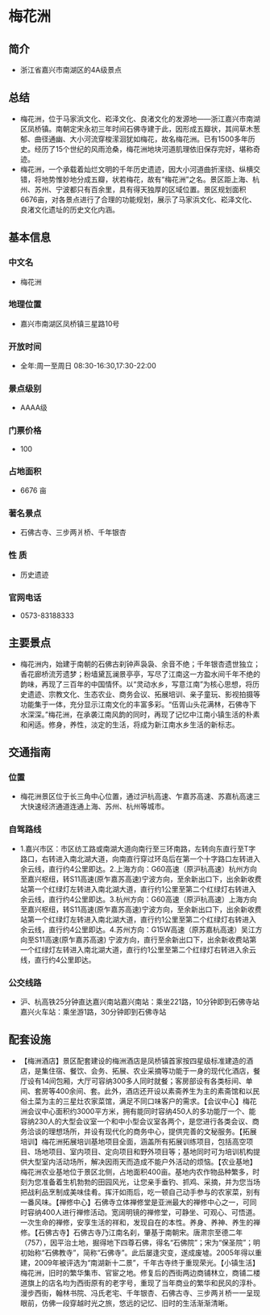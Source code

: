 # 梅花洲
## 简介
- 浙江省嘉兴市南湖区的4A级景点
## 总结
- 梅花洲，位于马家浜文化、崧泽文化、良渚文化的发源地——浙江嘉兴市南湖区凤桥镇。南朝定宋永初三年时间石佛寺建于此，因形成五瓣状，其间草木葱郁、曲径通幽、大小河流穿梭潆洄犹如梅花，故名梅花洲。已有1500多年历史。经历了15个世纪的风雨沧桑，梅花洲地块河道肌理依旧保存完好，堪称奇迹。 
- 梅花洲，一个承载着灿烂文明的千年历史遗迹，因大小河道曲折潆绕、纵横交错，将地势惟妙地分成五瓣，状若梅花，故有“梅花洲”之名。景区距上海、杭州、苏州、宁波都只有百余里，具有得天独厚的区域位置。景区规划面积6676亩，对各景点进行了合理的功能规划，展示了马家浜文化、崧泽文化、良渚文化遗址的历史文化内涵。
## 基本信息
### 中文名
- 梅花洲
### 地理位置
- 嘉兴市南湖区凤桥镇三星路10号
### 开放时间
- 全年:周一至周日 08:30-16:30,17:30-22:00
### 景点级别
- AAAA级
### 门票价格
- 100
### 占地面积
- 6676 亩
### 著名景点
- 石佛古寺、三步两爿桥、千年银杏
### 性    质
- 历史遗迹
### 官网电话
- 0573-83188333
## 主要景点
- 梅花洲内，始建于南朝的石佛古刹钟声袅袅、余音不绝；千年银杏遗世独立；香花廊桥流芳遗梦；粉墙黛瓦澜景亭亭，写尽了江南这一方盈水间千年不绝的韵味，再现了三百年的中国情怀。以“灵动水乡，写意江南”为核心思想，将历史遗迹、宗教文化、生态农业、商务会议、拓展培训、亲子童玩、影视拍摄等功能集于一体，充分显示江南文化的丰富多彩。“伍胥山头花满林，石佛寺下水深深。”梅花洲，在承袭江南风韵的同时，再现了记忆中江南小镇生活的朴素和闲适。修身，养性，淡定的生活，将成为新江南水乡生活的新标志。
## 交通指南
### 位置
- 梅花洲景区位于长三角中心位置，通过沪杭高速、乍嘉苏高速、苏嘉杭高速三大快速经济通道连通上海、苏州、杭州等城市。
### 自驾路线
- 1.嘉兴市区：市区纺工路或南湖大道向南行至三环南路，左转向东直行至T字路口，右转进入南北湖大道，向南直行穿过环岛后在第一个十字路口左转进入余云线，直行约4公里即达。2.上海方向：G60高速（原沪杭高速）杭州方向至嘉兴枢纽，转S11高速(原乍嘉苏高速)宁波方向，至余新出口下，出余新收费站第一个红绿灯左转进入南北湖大道，直行约1公里至第二个红绿灯右转进入余云线，直行约4公里即达。3.杭州方向：G60高速（原沪杭高速）上海方向至嘉兴枢纽，转S11高速(原乍嘉苏高速)宁波方向，至余新出口下，出余新收费站第一个红绿灯左转进入南北湖大道，直行约1公里至第二个红绿灯右转进入余云线，直行约4公里即达。4.苏州方向：G15W高速（原苏嘉杭高速）吴江方向至S11高速(原乍嘉苏高速) 宁波方向，直行至余新出口下，出余新收费站第一个红绿灯左转进入南北湖大道，直行约1公里至第二个红绿灯右转进入余云线，直行约4公里即达。
### 公交线路
- 沪、杭高铁25分钟直达嘉兴南站嘉兴南站：乘坐221路，10分钟即到石佛寺站嘉兴火车站：乘坐游1路，30分钟即到石佛寺站
## 配套设施
- 【梅洲酒店】景区配套建设的梅洲酒店是凤桥镇首家按四星级标准建造的酒店，是集住宿、餐饮、会务、拓展、农业采摘等功能于一身的现代化酒店，餐厅设有14间包厢，大厅可容纳300多人同时就餐；客房部设有各类标间、单间、套房等400余间、套。此外，酒店还开设以素斋养生为主的素斋馆和以民俗土菜为主的三星灶农家菜馆，满足不同口味客户的需求。【会议中心】梅花洲会议中心面积约3000平方米，拥有能同时容纳450人的多功能厅一个、能容纳230人的大型会议室一个和中小型会议室各两个，是您进行各类会议、商务洽谈的理想场所，并设有现代化的商务中心，提供完善的文秘服务。【拓展培训】梅花洲拓展培训基地项目全面，涵盖所有拓展训练项目，包括高空项目、场地项目、室内项目、定向项目和野外项目等；基地同时可为培训机构提供大型室内活动场所，解决因雨天而造成不能户外活动的烦恼。【农业基地】梅花洲农业基地位于景区北侧，占地面积400亩。基地内农作物品种繁多，时刻为您准备着生机勃勃的田园风光，让您亲手垂钓、抓鸡、采摘，并为您当场把战利品烹制成美味佳肴。挥汗如雨后，吃一顿自己动手参与的农家菜，别有一番风味。【禅修中心】石佛寺立体禅修堂是亚洲最大的禅修中心之一，可同时容纳400人进行禅修活动。宽阔明镜的禅修堂，可静坐、可观心、可悟道。一次生命的禅修，安享生活的祥和，发现自在的本性。养身、养神、养生的禅修。【石佛古寺】石佛古寺乃江南名刹，肇基于南朝宋。唐肃宗至德二年（757），因平治土地，掘得地下四尊石佛，得名“石佛院”；宋为“保圣院”；明初始称“石佛教寺”，简称“石佛寺”。此后屡逢灾变，遂成废墟。2005年得以重建，2009年被评选为“南湖新十二景”，千年古寺终于重现荣光。【小镇生活】梅花洲，旧时的繁华集市、官宦之地。修复后的西街两边商铺林立，商铺二楼道旗上的店名均为西街原有的老字号，重现了当年商业的繁华和民风的淳朴。漫步西街，翰林书院、冯氏老宅、千年银杏、石佛古寺、三步两爿桥一一呈现眼前，仿佛一段穿越时光之旅，悠远的记忆、旧时的生活渐渐清晰。